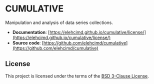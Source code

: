 # CUMULATIVE

Manipulation and analysis of data series collections.

* **Documentation**: [https://elehcimd.github.io/cumulative/license/](https://elehcimd.github.io/cumulative/license/)
* **Source code**: [https://github.com/elehcimd/cumulative](https://github.com/elehcimd/cumulative)

## License

This project is licensed under the terms of the [BSD 3-Clause License](https://elehcimd.github.io/cumulative/license/).

